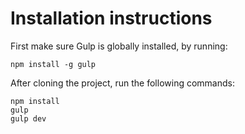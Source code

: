 # Installation instructions

First make sure Gulp is globally installed, by running:

    npm install -g gulp

After cloning the project, run the following commands:

    npm install
    gulp
    gulp dev
    
    


